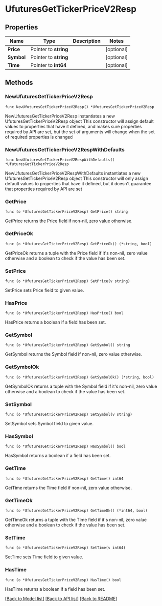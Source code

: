 # UfuturesGetTickerPriceV2Resp

## Properties

Name | Type | Description | Notes
------------ | ------------- | ------------- | -------------
**Price** | Pointer to **string** |  | [optional] 
**Symbol** | Pointer to **string** |  | [optional] 
**Time** | Pointer to **int64** |  | [optional] 

## Methods

### NewUfuturesGetTickerPriceV2Resp

`func NewUfuturesGetTickerPriceV2Resp() *UfuturesGetTickerPriceV2Resp`

NewUfuturesGetTickerPriceV2Resp instantiates a new UfuturesGetTickerPriceV2Resp object
This constructor will assign default values to properties that have it defined,
and makes sure properties required by API are set, but the set of arguments
will change when the set of required properties is changed

### NewUfuturesGetTickerPriceV2RespWithDefaults

`func NewUfuturesGetTickerPriceV2RespWithDefaults() *UfuturesGetTickerPriceV2Resp`

NewUfuturesGetTickerPriceV2RespWithDefaults instantiates a new UfuturesGetTickerPriceV2Resp object
This constructor will only assign default values to properties that have it defined,
but it doesn't guarantee that properties required by API are set

### GetPrice

`func (o *UfuturesGetTickerPriceV2Resp) GetPrice() string`

GetPrice returns the Price field if non-nil, zero value otherwise.

### GetPriceOk

`func (o *UfuturesGetTickerPriceV2Resp) GetPriceOk() (*string, bool)`

GetPriceOk returns a tuple with the Price field if it's non-nil, zero value otherwise
and a boolean to check if the value has been set.

### SetPrice

`func (o *UfuturesGetTickerPriceV2Resp) SetPrice(v string)`

SetPrice sets Price field to given value.

### HasPrice

`func (o *UfuturesGetTickerPriceV2Resp) HasPrice() bool`

HasPrice returns a boolean if a field has been set.

### GetSymbol

`func (o *UfuturesGetTickerPriceV2Resp) GetSymbol() string`

GetSymbol returns the Symbol field if non-nil, zero value otherwise.

### GetSymbolOk

`func (o *UfuturesGetTickerPriceV2Resp) GetSymbolOk() (*string, bool)`

GetSymbolOk returns a tuple with the Symbol field if it's non-nil, zero value otherwise
and a boolean to check if the value has been set.

### SetSymbol

`func (o *UfuturesGetTickerPriceV2Resp) SetSymbol(v string)`

SetSymbol sets Symbol field to given value.

### HasSymbol

`func (o *UfuturesGetTickerPriceV2Resp) HasSymbol() bool`

HasSymbol returns a boolean if a field has been set.

### GetTime

`func (o *UfuturesGetTickerPriceV2Resp) GetTime() int64`

GetTime returns the Time field if non-nil, zero value otherwise.

### GetTimeOk

`func (o *UfuturesGetTickerPriceV2Resp) GetTimeOk() (*int64, bool)`

GetTimeOk returns a tuple with the Time field if it's non-nil, zero value otherwise
and a boolean to check if the value has been set.

### SetTime

`func (o *UfuturesGetTickerPriceV2Resp) SetTime(v int64)`

SetTime sets Time field to given value.

### HasTime

`func (o *UfuturesGetTickerPriceV2Resp) HasTime() bool`

HasTime returns a boolean if a field has been set.


[[Back to Model list]](../README.md#documentation-for-models) [[Back to API list]](../README.md#documentation-for-api-endpoints) [[Back to README]](../README.md)


